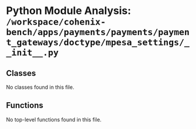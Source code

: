 # Python Module Analysis: `/workspace/cohenix-bench/apps/payments/payments/payment_gateways/doctype/mpesa_settings/__init__.py`

## Classes

No classes found in this file.


## Functions

No top-level functions found in this file.
